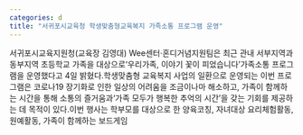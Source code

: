 ```yaml
---
categories: d
title: "서귀포시교육청 학생맞춤형교육복지 가족소통 프로그램 운영"
---
```

서귀포시교육지원청(교육장 김영대) Wee센터·혼디거념지원팀은 최근 관내 서부지역과 동부지역 초등학교 가족을 대상으로‘우리가족, 이야기 꽃이 피었습니다’가족소통 프로그램을 운영했다고 4일 밝혔다.학생맞춤형 교육복지 사업의 일환으로 운영되는 이번 프로그램은 코로나19 장기화로 인한 일상의 어려움을 조금이나마 해소하고, 가족이 함께하는 시간을 통해 소통의 즐거움과‘가족 모두가 행복한 추억의 시간’을 갖는 기회를 제공하는 데 목적이 있다.이번 행사는 학부모를 대상으로 한 양육코칭, 자녀대상 요리체험활동, 원예활동, 가족이 함께하는 보드게임